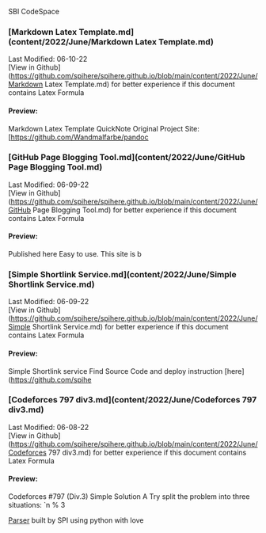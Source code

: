 SBI CodeSpace
### [Markdown Latex Template.md](content/2022/June/Markdown Latex Template.md) 
Last Modified: 06-10-22<br>[View in Github](https://github.com/spihere/spihere.github.io/blob/main/content/2022/June/Markdown Latex Template.md) for better experience if this document contains Latex Formula
#### Preview: 

Markdown Latex Template QuickNote
Original Project Site: [https://github.com/Wandmalfarbe/pandoc
### [GitHub Page Blogging Tool.md](content/2022/June/GitHub Page Blogging Tool.md) 
Last Modified: 06-09-22<br>[View in Github](https://github.com/spihere/spihere.github.io/blob/main/content/2022/June/GitHub Page Blogging Tool.md) for better experience if this document contains Latex Formula
#### Preview: 

Published here
Easy to use.
This site is b
### [Simple Shortlink Service.md](content/2022/June/Simple Shortlink Service.md) 
Last Modified: 06-09-22<br>[View in Github](https://github.com/spihere/spihere.github.io/blob/main/content/2022/June/Simple Shortlink Service.md) for better experience if this document contains Latex Formula
#### Preview: 

Simple Shortlink service
Find Source Code and deploy instruction [here](https://github.com/spihe
### [Codeforces 797 div3.md](content/2022/June/Codeforces 797 div3.md) 
Last Modified: 06-08-22<br>[View in Github](https://github.com/spihere/spihere.github.io/blob/main/content/2022/June/Codeforces 797 div3.md) for better experience if this document contains Latex Formula
#### Preview: 

Codeforces #797 (Div.3) Simple Solution
A
Try split the problem into three situations: `n % 3

[Parser](https://github.com/sbihere/) built by SPI using python with love
